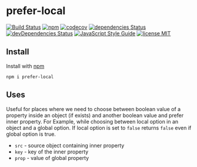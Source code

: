 # prefer-local

[![Build Status](https://travis-ci.com/mohitsinghs/prefer-local.svg)](https://travis-ci.com/mohitsinghs/prefer-local)
[![npm](https://badge.fury.io/js/prefer-local.svg)](http://badge.fury.io/js/prefer-local)
[![codecov](https://codecov.io/gh/mohitsinghs/prefer-local/branch/master/graph/badge.svg)](https://codecov.io/gh/mohitsinghs/prefer-local)
[![dependencies Status](https://david-dm.org/mohitsinghs/prefer-local/status.svg)](https://david-dm.org/mohitsinghs/prefer-local)
[![devDependencies Status](https://david-dm.org/mohitsinghs/prefer-local/dev-status.svg)](https://david-dm.org/mohitsinghs/prefer-local?type=dev)
[![JavaScript Style Guide](https://img.shields.io/badge/code_style-standard-brightgreen.svg)](https://standardjs.com)
[![license MIT](https://img.shields.io/badge/license-MIT-brightgreen.svg)](https://github.com/mohitsinghs/prefer-local/blob/master/LICENSE)

## Install

Install with [npm](https://npm.im/prefer-local)

```console
npm i prefer-local
```

## Uses

Useful for places where we need to choose between boolean value of a property inside an object (if exists) and another boolean value and prefer inner property. For Example, while choosing between local option in an object and a global option. If local option is set to `false` returns `false` even if global option is true.

- `src` - source object containing inner property
- `key` - key of the inner property
- `prop` - value of global property
